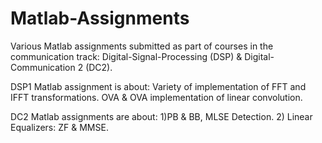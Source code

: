 # Matlab-Assignments
Various Matlab assignments submitted as part of courses in the communication track: Digital-Signal-Processing (DSP) &amp; Digital-Communication 2 (DC2).

DSP1 Matlab assignment is about: Variety of implementation of FFT and IFFT transformations. OVA & OVA implementation of linear convolution.

DC2 Matlab assignments are about: 1)PB & BB, MLSE Detection. 2) Linear Equalizers: ZF & MMSE.

